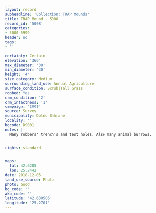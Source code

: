 ```yaml
---
layout: record
subheadline: 'Collection: TRAP Mounds'
title: TRAP Mound - 5008
record_id: '5008'
categories:
- 5000-5999
header: no
tags:
- ''

certainty: Certain
elevation: '366'
max_diameter: '30'
min_diameter: '30'
height: '4'
size_category: Medium
surrounding_land_use: Annual Agriculture
surface_condition: Scrub|Tall Grass
robbed: Yes
crm_condition: '2'
crm_intactness: '1'
campaign: '2009'
source: Survey
municipality: Dolno Sahrane
locality: ''
bgcode: DS001
notes: |-
  Many robbers' trench's and test holes. Also many animal burrows.


rights: standard


maps:
  lat: 42.6285
  lon: 25.2442
date: 2018-12-05
land_use_source: Photo
photo: Good
bg_code: ''
akb_code: ''
latitude: '42.630505'
longitude: '25.2701'
---
```

